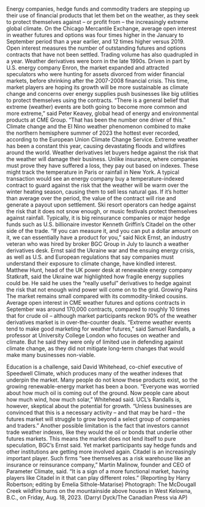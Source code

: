 Energy companies, hedge funds and commodity traders are stepping up their use of financial products that let them bet on the weather, as they seek to protect themselves against – or profit from – the increasingly extreme global climate.
On the Chicago Mercantile Exchange, average open interest in weather futures and options was four times higher in the January to September period than a year earlier, and 12 times higher versus 2019.
Open interest measures the number of outstanding futures and options contracts that have not been settled. Trading volume has also quadrupled in a year.
Weather derivatives were born in the late 1990s. Driven in part by U.S. energy company Enron, the market expanded and attracted speculators who were hunting for assets divorced from wider financial markets, before shrinking after the 2007-2008 financial crisis.
This time, market players are hoping its growth will be more sustainable as climate change and concerns over energy supplies push businesses like big utilities to protect themselves using the contracts.
“There is a general belief that extreme (weather) events are both going to become more common and more extreme,” said Peter Keavey, global head of energy and environmental products at CME Group. “That has been the number one driver of this.”
Climate change and the El Nino weather phenomenon combined to make the northern hemisphere summer of 2023 the hottest ever recorded, according to the European Union Climate Change Service. Extreme weather has been a constant this year, causing devastating floods and wildfires around the world.
Weather derivatives let buyers hedge against the risk that the weather will damage their business. Unlike insurance, where companies must prove they have suffered a loss, they pay out based on indexes. These might track the temperature in Paris or rainfall in New York.
A typical transaction would see an energy company buy a temperature-indexed contract to guard against the risk that the weather will be warm over the winter heating season, causing them to sell less natural gas. If it’s hotter than average over the period, the value of the contract will rise and generate a payout upon settlement.
Ski resort operators can hedge against the risk that it does not snow enough, or music festivals protect themselves against rainfall. Typically, it is big reinsurance companies or major hedge funds such as U.S. billionaire investor Kenneth Griffin’s Citadel on the other side of the trade.
“If you can measure it, and you can put a dollar amount on it, we can essentially have a product for you,” said Nick Ernst, an industry veteran who was hired by broker BGC Group in July to launch a weather derivatives desk.
Ernst said the Ukraine war and the ensuing energy crisis, as well as U.S. and European regulations that say companies must understand their exposure to climate change, have kindled interest.
Matthew Hunt, head of the UK power desk at renewable energy company Statkraft, said the Ukraine war highlighted how fragile energy supplies could be. He said he uses the “really useful” derivatives to hedge against the risk that not enough wind power will come on to the grid.
Growing Pains
The market remains small compared with its commodity-linked cousins. Average open interest in CME weather futures and options contracts in September was around 170,000 contracts, compared to roughly 10 times that for crude oil – although market participants reckon 90% of the weather derivatives market is in over-the-counter deals.
“Extreme weather events tend to make good marketing for weather futures,” said Samuel Randalls, a professor at University College London who focuses on weather and climate. But he said they were only of limited use in defending against climate change, as they did not mitigate long-term changes that would make many businesses non-viable.

Education is a challenge, said David Whitehead, co-chief executive of Speedwell Climate, which produces many of the weather indexes that underpin the market. Many people do not know these products exist, so the growing renewable-energy market has been a boon.
“Everyone was worried about how much oil is coming out of the ground. Now people care about how much wind, how much solar,” Whitehead said.
UCL’s Randalls is, however, skeptical about the potential for growth.
“Unless businesses are convinced that this is a necessary activity – and that may be hard – the futures market will struggle to grow beyond a select group of companies and traders.”
Another possible limitation is the fact that investors cannot trade weather indexes, like they would the oil or bonds that underlie other futures markets. This means the market does not lend itself to pure speculation, BGC’s Ernst said.
Yet market participants say hedge funds and other institutions are getting more involved again. Citadel is an increasingly important player.
Such firms “see themselves as a risk warehouse like an insurance or reinsurance company,” Martin Malinow, founder and CEO of Parameter Climate, said. “It is a sign of a more functional market, having players like Citadel in it that can play different roles.”
(Reporting by Harry Robertson; editing by Emelia Sithole-Matarise)
Photograph: The McDougall Creek wildfire burns on the mountainside above houses in West Kelowna, B.C., on Friday, Aug. 18, 2023. (Darryl Dyck/The Canadian Press via AP)